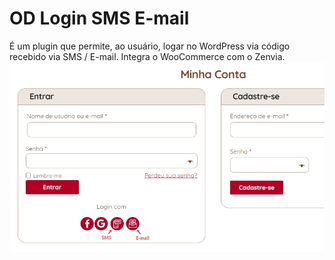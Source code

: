 # OD Login SMS E-mail
É um plugin que permite, ao usuário, logar no WordPress via código recebido via SMS / E-mail. Integra o WooCommerce com o Zenvia.
![Login do WooCommerce](/public/img/github_readme_01.jpg)
